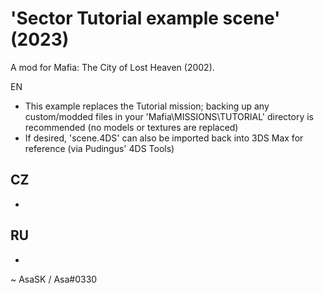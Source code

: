 # 'Sector Tutorial example scene' (2023)
A mod for Mafia: The City of Lost Heaven (2002).

EN
- This example replaces the Tutorial mission; backing up any custom/modded files in your 'Mafia\MISSIONS\TUTORIAL' directory is recommended (no models or textures are replaced)
- If desired, 'scene.4DS' can also be imported back into 3DS Max for reference (via Pudingus' 4DS Tools)

CZ
- 
- 

RU
- 
- 

~ AsaSK / Asa#0330

